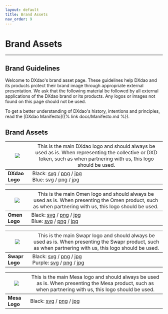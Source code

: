 ```yaml
---
layout: default
title: Brand Assets
nav_order: 9
---
```


# Brand Assets

___

## Brand Guidelines

Welcome to DXdao's brand asset page. These guidelines help DXdao and its products protect their brand image through appropriate external presentation. We ask that the following material be followed by all external applications of the DXdao brand or its products. Any logos or images not found on this page should not be used.

To get a better understanding of DXdao's history, intentions and principles, read the [DXdao Manifesto]({% link docs/Manifesto.md %}).

## Brand Assets

|![](https://dxdao.eth.link/DXD.svg)|  <span style="font-weight:normal">This is the main DXdao logo and should always be used as is. When representing the collective or DXD token, such as when partnering with us, this logo should be used.</span> |
|-----------------------------------|--|
|     **DXdao Logo**                               | Black: [svg](https://dxdao.eth.link/brand/dxdao-black.svg) / [png](https://dxdao.eth.link/brand/dxdao-black.png) / [jpg](https://dxdao.eth.link/brand/dxdao-black.jpg) <br/> Blue: [svg](https://dxdao.eth.link/brand/dxdao-blue.svg) / [png](https://dxdao.eth.link/brand/dxdao-blue.png) / [jpg](https://dxdao.eth.link/brand/dxdao-blue.jpg) |

|![](https://dxdao.eth.link/Omen.svg)|  <span style="font-weight:normal">This is the main Omen logo and should always be used as is. When presenting the Omen product, such as when partnering with us, this logo should be used.</span> |
|-----------------------------------|--|
|     **Omen Logo**                               | Black: [svg](https://dxdao.eth.link/brand/omen-black.svg) / [png](https://dxdao.eth.link/brand/omen-black.png) / [jpg](https://dxdao.eth.link/brand/omen-black.jpg)<br/> Blue: [svg](https://dxdao.eth.link/brand/omen-blue.svg) / [png](https://dxdao.eth.link/brand/omen-blue.png) / [jpg](https://dxdao.eth.link/brand/omen-blue.jpg) |

|![](https://dxdao.eth.link/Dxswap.svg)|  <span style="font-weight:normal">This is the main Swapr logo and should always be used as is. When presenting the Swapr product, such as when partnering with us, this logo should be used.</span> |
|-----------------------------------|--|
|     **Swapr Logo**                               | Black: [svg](https://dxdao.eth.link/brand/dxswap-black.svg) / [png](https://dxdao.eth.link/brand/dxswap-black.png) / [jpg](https://dxdao.eth.link/brand/dxswap-black.jpg)<br/>Purple: [svg](https://dxdao.eth.link/brand/dxswap-purple.svg) / [png](https://dxdao.eth.link/brand/dxswap-purple.png) / [jpg](https://dxdao.eth.link/brand/dxswap-purple.jpg) |

|![](https://dxdao.eth.link/Mesa.svg)|  <span style="font-weight:normal">This is the main Mesa logo and should always be used as is. When presenting the Mesa product, such as when partnering with us, this logo should be used.</span> |
|-----------------------------------|--|
|     **Mesa Logo**                               | Black: [svg](https://dxdao.eth.link/brand/mesa-black.svg) / [png](https://dxdao.eth.link/brand/mesa-black.png) / [jpg](https://dxdao.eth.link/brand/mesa-black.jpg) |